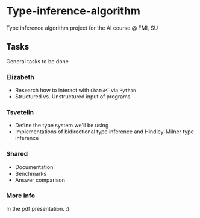 # Type-inference-algorithm
Type inference algorithm project for the AI course @ FMI, SU

## Tasks
General tasks to be done

### Elizabeth
- Research how to interact with `ChatGPT` via `Python`
- Structured vs. Unstructured input of programs

### Tsvetelin
- Define the type system we'll be using
- Implementations of bidirectional type inference and Hindley-Milner type inference

### Shared
- Documentation
- Benchmarks
- Answer comparison

### More info
In the pdf presentation. :)